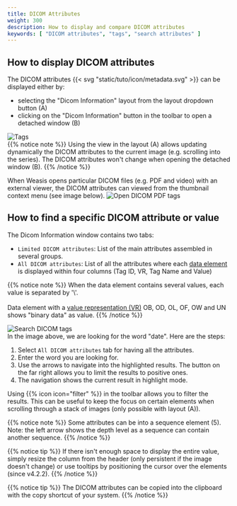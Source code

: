 ```yaml
---
title: DICOM Attributes
weight: 300
description: How to display and compare DICOM attributes
keywords: [ "DICOM attributes", "tags", "search attributes" ]
---
```


## How to display DICOM attributes

The DICOM attributes {{< svg "static/tuto/icon/metadata.svg" >}} can be displayed either by:

* selecting the "Dicom Information" layout from the layout dropdown button (A)
* clicking on the "Dicom Information" button in the toolbar to open a detached window (B)

![Tags](/tuto/dicom-attributes.jpg?classes=shadow&width=700px)
<br>
{{% notice note %}}
Using the view in the layout (A) allows updating dynamically the DICOM attributes to the current image (e.g. scrolling into the series). The DICOM attributes won't change when opening the detached window (B).
{{% /notice %}}

When Weasis opens particular DICOM files (e.g. PDF and video) with an external viewer, the DICOM attributes can viewed from the thumbnail context menu (see image below).
![Open DICOM PDF tags](/tuto/dicom-attributes-pdf.png?classes=shadow)
<br>
## How to find a specific DICOM attribute or value

The Dicom Information window contains two tabs:

* `Limited DICOM attributes`: List of the main attributes assembled in several groups.
* `All DICOM attributes`: List of all the attributes where each [data element](https://dicom.nema.org/medical/dicom/current/output/chtml/part05/chapter_7.html) is displayed within four columns (Tag ID, VR, Tag Name and Value)

{{% notice note %}}
When the data element contains several values, each value is separated by '\\'.<br><br>
Data element with a [value representation (VR)](https://dicom.nema.org/medical/dicom/current/output/chtml/part05/sect_6.2.html) OB, OD, OL, OF, OW and UN shows "binary data" as value.
{{% /notice %}}

![Search DICOM tags](/tuto/dicom-attributes-search.jpg?classes=shadow)
<br>
In the image above, we are looking for the word "date". Here are the steps:

1. Select `All DICOM attributes` tab for having all the attributes. 
2. Enter the word you are looking for.
3. Use the arrows to navigate into the highlighted results. The button on the far right allows you to limit the results to positive ones.
4. The navigation shows the current result in highlight mode.

Using {{% icon icon="filter" %}} in the toolbar allows you to filter the results. This can be useful to keep the focus on certain elements when scrolling through a stack of images (only possible with layout (A)).

{{% notice note %}}
Some attributes can be into a sequence element (5). Note: the left arrow shows the depth level as a sequence can contain another sequence.
{{% /notice %}}

{{% notice tip %}}
If there isn't enough space to display the entire value, simply resize the column from the header (only persistent if the image doesn't change) or use tooltips by positioning the cursor over the elements (since v4.2.2).
{{% /notice %}}

{{% notice tip %}}
The DICOM attributes can be copied into the clipboard with the copy shortcut of your system.
{{% /notice %}}
